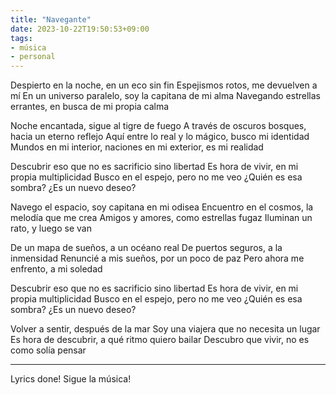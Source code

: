```yaml
---
title: "Navegante"
date: 2023-10-22T19:50:53+09:00
tags:
- música
- personal
---
```


Despierto en la noche, en un eco sin fin
Espejismos rotos, me devuelven a mí
En un universo paralelo, soy la capitana de mi alma
Navegando estrellas errantes, en busca de mi propia calma

Noche encantada, sigue al tigre de fuego
A través de oscuros bosques, hacia un eterno reflejo
Aquí entre lo real y lo mágico, busco mi identidad
Mundos en mi interior, naciones en mi exterior, es mi realidad

Descubrir eso que no es sacrificio sino libertad
Es hora de vivir, en mi propia multiplicidad
Busco en el espejo, pero no me veo
¿Quién es esa sombra? ¿Es un nuevo deseo?

Navego el espacio, soy capitana en mi odisea
Encuentro en el cosmos, la melodía que me crea
Amigos y amores, como estrellas fugaz
Iluminan un rato, y luego se van

De un mapa de sueños, a un océano real
De puertos seguros, a la inmensidad
Renuncié a mis sueños, por un poco de paz
Pero ahora me enfrento, a mi soledad

Descubrir eso que no es sacrificio sino libertad
Es hora de vivir, en mi propia multiplicidad
Busco en el espejo, pero no me veo
¿Quién es esa sombra? ¿Es un nuevo deseo?

Volver a sentir, después de la mar
Soy una viajera que no necesita un lugar
Es hora de descubrir, a qué ritmo quiero bailar
Descubro que vivir, no es como solía pensar

---
Lyrics done!
Sigue la música!
